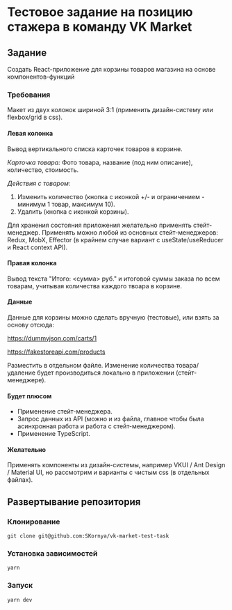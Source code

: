 # Тестовое задание на позицию стажера в команду VK Market

## Задание

Создать React-приложение для корзины товаров магазина на основе компонентов-функций

### Требования

Макет из двух колонок шириной 3:1 (применить дизайн-систему или flexbox/grid в css).

#### Левая колонка

Вывод вертикального списка карточек товаров в корзине.

*Карточка товара:*
Фото товара, название (под ним описание), количество, стоимость.

*Действия с товаром:*
1. Изменить количество (кнопка с иконкой +/- и ограничением - минимум 1 товар, максимум 10).
2. Удалить (кнопка с иконкой корзины).

Для хранения состояния приложения желательно применять стейт-менеджер.
Применять можно любой из основных стейт-менеджеров: Redux, MobX, Effector&nbsp;(в крайнем случае вариант с useState/useReducer и React context API).

#### Правая колонка

Вывод текста "Итого: &lt;сумма&gt; руб." и итоговой суммы заказа по всем товарам, учитывая количества каждого твоара в корзине.

#### Данные

Данные для корзины можно сделать вручную (тестовые), или взять за основу отсюда:

https://dummyjson.com/carts/1

https://fakestoreapi.com/products

Разместить в отдельном файле.
Изменение количества товара/удаление будет производиться локально в приложении (стейт-менеджере).

#### Будет плюсом

- Применение стейт-менеджера.
- Запрос данных из API (можно и из файла, главное чтобы была асинхронная работа и работа с стейт-менеджером).
- Применение TypeScript.

#### Желательно

Применять компоненты из дизайн-системы, например VKUI / Ant Design / Material UI, но рассмотрим и варианты с чистым css (в отдельных файлах).


## Развертывание репозитория

### Клонирование

`git clone git@github.com:SKornya/vk-market-test-task`

### Установка зависимостей

`yarn`

### Запуск

`yarn dev`
